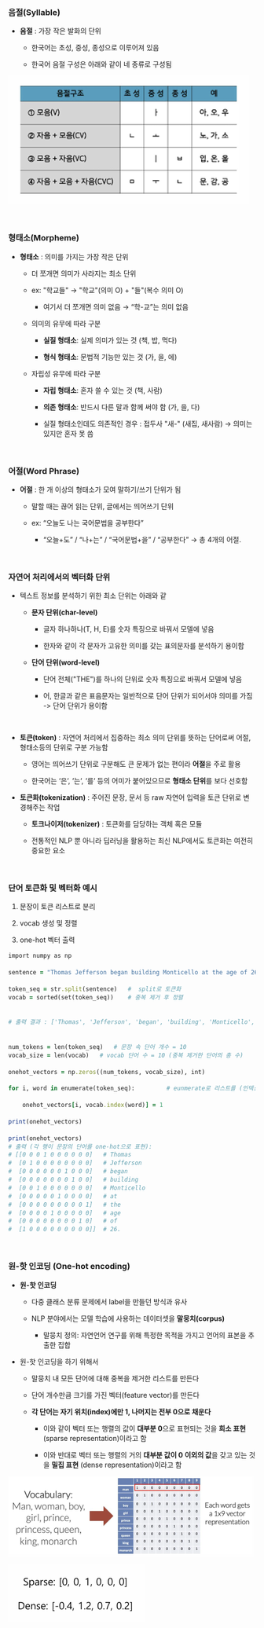 ### 음절(Syllable)

- **음절** : 가장 작은 발화의 단위

    - 한국어는 초성, 중성, 종성으로 이루어져 있음
 
    - 한국어 음절 구성은 아래와 같이 네 종류로 구성됨
 
![System Resources](../../images/Natural%20Language%20Processing%20images/음절예시.png)

<br/>

### 형태소(Morpheme)

- **형태소** : 의미를 가지는 가장 작은 단위

    - 더 쪼개면 의미가 사라지는 최소 단위
    
    - ex: "학교들" → "학교"(의미 O) + "들"(복수 의미 O)
 
        - 여기서 더 쪼개면 의미 없음 → “학-교”는 의미 없음 

    - 의미의 유무에 따라 구분

        - **실질 형태소**: 실제 의미가 있는 것 (책, 밥, 먹다)

        - **형식 형태소**: 문법적 기능만 있는 것 (가, 을, 에)
     
    - 자립성 유무에 따라 구분

        - **자립 형태소**: 혼자 쓸 수 있는 것 (책, 사람)

        - **의존 형태소**: 반드시 다른 말과 함께 써야 함 (가, 을, 다)
     
        - 실질 형태소인데도 의존적인 경우 : 접두사 "새-" (새집, 새사람) → 의미는 있지만 혼자 못 씀

<br/>

### 어절(Word Phrase)

- **어절** : 한 개 이상의 형태소가 모여 말하기/쓰기 단위가 됨

    - 말할 때는 끊어 읽는 단위, 글에서는 띄어쓰기 단위

    - ex: “오늘도 나는 국어문법을 공부한다”

        - “오늘+도” / “나+는” / “국어문법+을” / “공부한다” → 총 4개의 어절.

<br/>

### 자연어 처리에서의 벡터화 단위

- 텍스트 정보를 분석하기 위한 최소 단위는 아래와 같

    - **문자 단위(char-level)**
 
        - 글자 하나하나(T, H, E)를 숫자 특징으로 바꿔서 모델에 넣음
     
        - 한자와 같이 각 문자가 고유한 의미를 갖는 표의문자를 분석하기 용이함
    
    - **단어 단위(word-level)**
 
        - 단어 전체("THE")를 하나의 단위로 숫자 특징으로 바꿔서 모델에 넣음

        - 어, 한글과 같은 표음문자는 일반적으로 단어 단위가 되어서야 의미를 가짐 -> 단어 단위가 용이함 

<br/>

- **토큰(token)** : 자연어 처리에서 집중하는 최소 의미 단위를 뜻하는 단어로써 어절, 형태소등의 
단위로 구분 가능함

    - 영어는 띄어쓰기 단위로 구분해도 큰 문제가 없는 편이라 **어절**을 주로 활용
    
    - 한국어는 ‘은‘, ‘는‘, ‘를‘ 등의 어미가 붙어있으므로 **형태소 단위**를 보다 선호함


- **토큰화(tokenization)** : 주어진 문장, 문서 등 raw 자연어 입력을 토큰 단위로 변경해주는 작업

    -  **토크나이저(tokenizer)** : 토큰화를 담당하는 객체 혹은 모듈
 
    -  전통적인 NLP 뿐 아니라 딥러닝을 활용하는 최신 NLP에서도 토큰화는 여전히 중요한 요소

<br/>

### 단어 토큰화 및 벡터화 예시

1. 문장이 토큰 리스트로 분리 

2. vocab 생성 및 정렬 

3. one-hot 벡터 출력

```ruby
import numpy as np

sentence = "Thomas Jefferson began building Monticello at the age of 26."  # 예시 문장

token_seq = str.split(sentence)   #  split로 토큰화
vocab = sorted(set(token_seq))    # 중복 제거 후 정렬 


# 출력 결과 : ['Thomas', 'Jefferson', 'began', 'building', 'Monticello', 'at', 'the', 'age', 'of', '26.']


num_tokens = len(token_seq)   # 문장 속 단어 개수 = 10 
vocab_size = len(vocab)   # vocab 단어 수 = 10 (중복 제거한 단어의 총 수)

onehot_vectors = np.zeros((num_tokens, vocab_size), int)

for i, word in enumerate(token_seq):         # eunmerate로 리스트를 (인덱스, 값) 형태를 만듦 -> 행렬을 만들기 유리, 원 핫 인코딩은 보편적으로 행렬로 표현

    onehot_vectors[i, vocab.index(word)] = 1

print(onehot_vectors)

print(onehot_vectors)
# 출력 (각 행이 문장의 단어를 one-hot으로 표현):
# [[0 0 0 1 0 0 0 0 0 0]   # Thomas
#  [0 1 0 0 0 0 0 0 0 0]   # Jefferson
#  [0 0 0 0 0 0 1 0 0 0]   # began
#  [0 0 0 0 0 0 0 1 0 0]   # building
#  [0 0 1 0 0 0 0 0 0 0]   # Monticello
#  [0 0 0 0 0 1 0 0 0 0]   # at
#  [0 0 0 0 0 0 0 0 0 1]   # the
#  [0 0 0 0 1 0 0 0 0 0]   # age
#  [0 0 0 0 0 0 0 0 1 0]   # of
#  [1 0 0 0 0 0 0 0 0 0]]  # 26.
```

<br/>

### 원-핫 인코딩 (One-hot encoding)

- **원-핫 인코딩** 

    - 다중 클래스 분류 문제에서 label을 만들던 방식과 유사
 
    -  NLP 분야에서는 모델 학습에 사용하는 데이터셋을 **말뭉치(corpus)**
 
        - 말뭉치 정의: 자연언어 연구를 위해 특정한 목적을 가지고 언어의 표본을 추출한 집합  

- 원-핫 인코딩을 하기 위해서
  
    - 말뭉치 내 모든 단어에 대해 중복을 제거한 리스트를 만든다
   
    - 단어 개수만큼 크기를 가진 벡터(feature vector)를 만든다

    - **각 단어는 자기 위치(index)에만 1, 나머지는 전부 0으로 채운다**
 
        - 이와 같이 벡터 또는 행렬의 값이 **대부분 0**으로 표현되는 것을 **희소 표현**(sparse 
representation)이라고 함

        - 이와 반대로 벡터 또는 행렬의 거의 **대부분 값이 0 이외의 값**을 갖고 있는 것을 **밀집 표현**
(dense representation)이라고 함


![System Resources](../../images/Natural%20Language%20Processing%20images/원핫인코딩결과예시.png)


![System Resources](../../images/Natural%20Language%20Processing%20images/희소표현_밀집표현_예시.png)































































